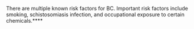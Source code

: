 There are multiple known risk factors for BC. Important risk factors include smoking, schistosomiasis infection, and occupational exposure to certain chemicals.****